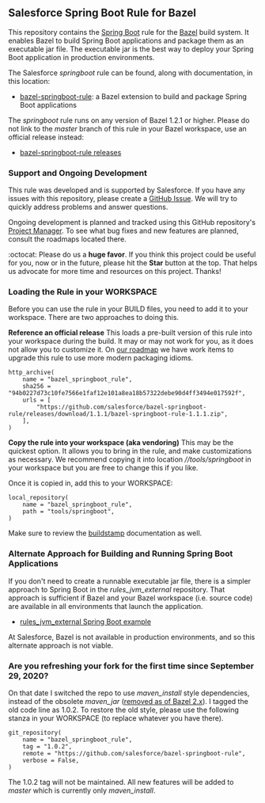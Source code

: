 ## Salesforce Spring Boot Rule for Bazel

This repository contains the [Spring Boot](https://spring.io/guides/gs/spring-boot/) rule for the [Bazel](https://bazel.build/) build system.
It enables Bazel to build Spring Boot applications and package them as an executable jar file.
The executable jar is the best way to deploy your Spring Boot application in production environments.

The Salesforce *springboot* rule can be found, along with documentation, in this location:
- [bazel-springboot-rule](tools/springboot): a Bazel extension to build and package Spring Boot applications

The *springboot* rule runs on any version of Bazel 1.2.1 or higher.
Please do not link to the *master* branch of this rule in your Bazel workspace, use an official release instead:
- [bazel-springboot-rule releases](https://github.com/salesforce/bazel-springboot-rule/releases)

### Support and Ongoing Development

This rule was developed and is supported by Salesforce.
If you have any issues with this repository, please create a [GitHub Issue](https://github.com/salesforce/bazel-springboot-rule/issues).
We will try to quickly address problems and answer questions.

Ongoing development is planned and tracked using this GitHub repository's [Project Manager](https://github.com/salesforce/bazel-springboot-rule/projects).
To see what bug fixes and new features are planned, consult the roadmaps located there.

:octocat: Please do us a **huge favor**. If you think this project could be useful for you, now or in the future, please hit the **Star** button at the top. That helps us advocate for more time and resources on this project. Thanks!

### Loading the Rule in your WORKSPACE

Before you can use the rule in your BUILD files, you need to add it to your workspace.
There are two approaches to doing this.

**Reference an official release**
This loads a pre-built version of this rule into your workspace during the build.
It may or may not work for you, as it does not allow you to customize it.
On [our roadmap](https://github.com/salesforce/bazel-springboot-rule/projects/2) we have work items to upgrade this rule to use more modern packaging idioms.

```starlark
http_archive(
    name = "bazel_springboot_rule",
    sha256 = "94b0227d73c10fe7566e1faf12e101a8ea18b57322debe90d4ff3494e017592f",
    urls = [
        "https://github.com/salesforce/bazel-springboot-rule/releases/download/1.1.1/bazel-springboot-rule-1.1.1.zip",
    ],
)
```

**Copy the rule into your workspace (aka vendoring)**
This may be the quickest option.
It allows you to bring in the rule, and make customizations as necessary.
We recommend copying it into location *//tools/springboot* in your workspace but you are free to change this if you like.

Once it is copied in, add this to your WORKSPACE:
```starlark
local_repository(
    name = "bazel_springboot_rule",
    path = "tools/springboot",
)
```
Make sure to review the [buildstamp](tools/buildstamp) documentation as well.


### Alternate Approach for Building and Running Spring Boot Applications

If you don't need to create a runnable executable jar file, there is a simpler approach to Spring Boot in the *rules_jvm_external* repository.
That approach is sufficient if Bazel and your Bazel workspace (i.e. source code) are available in all environments that launch the application.
- [rules_jvm_external Spring Boot example](https://github.com/plaird/rules_jvm_external/tree/master/examples/spring_boot)

At Salesforce, Bazel is not available in production environments, and so this alternate approach is not viable.

### Are you refreshing your fork for the first time since September 29, 2020?

On that date I switched the repo to use *maven_install* style dependencies, instead of the obsolete *maven_jar* ([removed as of Bazel 2.x](https://github.com/bazelbuild/bazel/issues/6799)).
I tagged the old code line as 1.0.2.
To restore the old style, please use the following stanza in your WORKSPACE (to replace whatever you have there).

```starlark
git_repository(
    name = "bazel_springboot_rule",
    tag = "1.0.2",
    remote = "https://github.com/salesforce/bazel-springboot-rule",
    verbose = False,
)
```

The 1.0.2 tag will not be maintained.
All new features will be added to *master* which is currently only *maven_install*.
